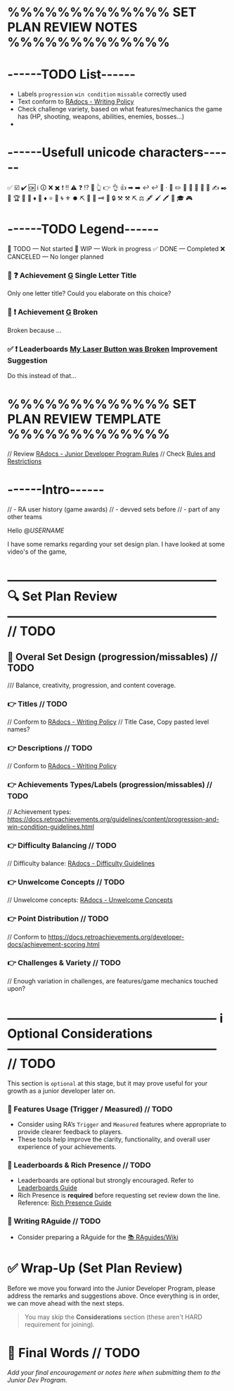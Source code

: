 # %%%%%%%%%%%%% SET PLAN REVIEW NOTES %%%%%%%%%%%%% #
 
# ------TODO List------
- Labels `progression` `win condition` `missable` correctly used
- Text conform to [RAdocs - Writing Policy](https://docs.retroachievements.org/guidelines/content/writing-policy.html)
- Check challenge variety, based on what features/mechanics the game has (HP, shooting, weapons, abilities, enemies, bosses...)
-

# ------Usefull unicode characters------
✅ ☑️ ✔️ 🆗
ℹ️   🛈
❌  ✖️
❗  ‼️  ⚠️
❓ ⁉️  🚩
👆  👉  👌  👍
➡   ➡️
↩   ↩️   🔄
·
📝  ✏️  📜  💬  📑  📌  📍  ✍️  ✒️
💎 🏆  💠 🏅 
♦  🔶 ♦️  ⭐️  🔶  🌀  ⚜️  ⏺️ 
⛏️  🔨  🔧  🗝️  🔑  🔒  ⚒️ ⚒ ⛏ ⚖️
🖋️  🖌️  🖍️  🔎
🎓 	🎮

# ------TODO Legend------
🔲 TODO — Not started
🔄 WIP — Work in progress
✅ DONE — Completed
❌ CANCELED — No longer planned

### 🔲 ❓ Achievement [G](https://retroachievements.org/achievement/482465) Single Letter Title
Only one letter title? Could you elaborate on this choice?

### 🔲 ❗ Achievement [G](https://retroachievements.org/achievement/482465) Broken
Broken because ...

### ✅ ❗ Leaderboards [My Laser Button was Broken](https://retroachievements.org/leaderboardinfo.php?i=123855) Improvement Suggestion
Do this instead of that...



# %%%%%%%%%%%%% SET PLAN REVIEW TEMPLATE %%%%%%%%%%%%% #
// Review [RAdocs - Junior Developer Program Rules](https://docs.retroachievements.org/developer-docs/jr-dev-rules.html#junior-developer-program-rules)
// Check [Rules and Restrictions](https://docs.retroachievements.org/developer-docs/jr-dev-rules.html#rules-and-restrictions)

# ------Intro------
// - RA user history (game awards)
// - devved sets before
// - part of any other teams

Hello @_USERNAME_

I have some remarks regarding your set design plan. I have looked at some video's of the game, 



# ――――――――――――――――― 🔍 Set Plan Review ――――――――――――――――― // TODO

## 🎯 Overal Set Design (progression/missables) // TODO
/// Balance, creativity, progression, and content coverage. 

### 👉 Titles // TODO
// Conform to [RAdocs - Writing Policy](https://docs.retroachievements.org/guidelines/content/writing-policy.html#achievement-titles)
// Title Case, Copy pasted level names?

### 👉 Descriptions // TODO
// Conform to [RAdocs - Writing Policy](https://docs.retroachievements.org/guidelines/content/writing-policy.html#achievement-descriptions)

### 👉 Achievements Types/Labels (progression/missables) // TODO
// Achievement types: https://docs.retroachievements.org/guidelines/content/progression-and-win-condition-guidelines.html

### 👉 Difficulty Balancing // TODO
// Difficulty balance: [RAdocs - Difficulty Guidelines](https://docs.retroachievements.org/developer-docs/difficulty-scale-and-balance.html)  

### 👉 Unwelcome Concepts // TODO
// Unwelcome concepts: [RAdocs - Unwelcome Concepts](https://docs.retroachievements.org/guidelines/content/unwelcome-concepts.html)

### 👉 Point Distribution // TODO
// Conform to https://docs.retroachievements.org/developer-docs/achievement-scoring.html

### 👉 Challenges & Variety // TODO
// Enough variation in challenges, are features/game mechanics touched upon?




# ――――――――――――――――― ℹ️ Optional Considerations ――――――――――――――――― // TODO

This section is `optional` at this stage, but it may prove useful for your growth as a junior developer later on.

### 🚦 Features Usage (Trigger / Measured) // TODO
- Consider using RA’s `Trigger` and `Measured` features where appropriate to provide clearer feedback to players.
- These tools help improve the clarity, functionality, and overall user experience of your achievements.

### 🏁 Leaderboards & Rich Presence // TODO
- Leaderboards are optional but strongly encouraged.
  Refer to [Leaderboards Guide](https://docs.retroachievements.org/developer-docs/leaderboards.html#leaderboards)
- Rich Presence is **required** before requesting set review down the line.
  Reference: [Rich Presence Guide](https://docs.retroachievements.org/developer-docs/rich-presence.html#rich-presence)

### 📖 Writing RAguide // TODO
- Consider preparing a RAguide for the [📚 RAguides/Wiki](https://github.com/RetroAchievements/guides/wiki)



# ✅ Wrap-Up (Set Plan Review)
Before we move you forward into the Junior Developer Program, please address the remarks and suggestions above. Once everything is in order, we can move ahead with the next steps.  
> You may skip the **Considerations** section (these aren't HARD requirement for joining).


# 🎉 Final Words // TODO
_Add your final encouragement or notes here when submitting them to the Junior Dev Program._